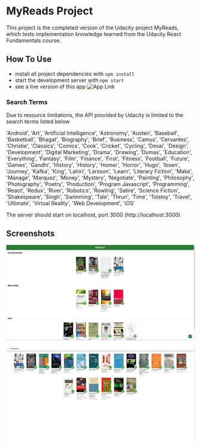 # MyReads Project

This project is the completed version of the Udacity project MyReads, which tests implementation knowledge learned from the Udacity React Fundamentals course.

## How To Use

* install all project dependencies with `npm install`
* start the development server with `npm start`
* see a live version of this app ![App Link](http://tranquil-observation.surge.sh "here")

### Search Terms

Due to resource limitations, the API provided by Udacity is limited to the search terms listed below

'Android', 'Art', 'Artificial Intelligence', 'Astronomy', 'Austen', 'Baseball', 'Basketball', 'Bhagat', 'Biography', 'Brief', 'Business', 'Camus', 'Cervantes', 'Christie', 'Classics', 'Comics', 'Cook', 'Cricket', 'Cycling', 'Desai', 'Design', 'Development', 'Digital Marketing', 'Drama', 'Drawing', 'Dumas', 'Education', 'Everything', 'Fantasy', 'Film', 'Finance', 'First', 'Fitness', 'Football', 'Future', 'Games', 'Gandhi', 'History', 'History', 'Homer', 'Horror', 'Hugo', 'Ibsen', 'Journey', 'Kafka', 'King', 'Lahiri', 'Larsson', 'Learn', 'Literary Fiction', 'Make', 'Manage', 'Marquez', 'Money', 'Mystery', 'Negotiate', 'Painting', 'Philosophy', 'Photography', 'Poetry', 'Production', 'Program Javascript', 'Programming', 'React', 'Redux', 'River', 'Robotics', 'Rowling', 'Satire', 'Science Fiction', 'Shakespeare', 'Singh', 'Swimming', 'Tale', 'Thrun', 'Time', 'Tolstoy', 'Travel', 'Ultimate', 'Virtual Reality', 'Web Development', 'iOS'

The server should start on localhost, port 3000 (http://localhost:3000)

## Screenshots

![Main Screen](src/screenshots/MyReadsMainScreen.png "Main Screen")

![Search Screen](src/screenshots/MyReadsSearchScreen.png "Search Screen")
